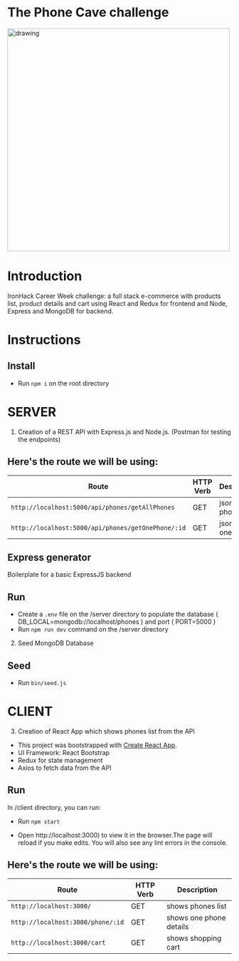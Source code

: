 # The Phone Cave challenge

<img src="https://futurechallenges.org/wp-content/uploads/2013/12/Container_Shop_in_Joe_Slovo_Park.jpg" alt="drawing" width="500"/>

# Introduction

IronHack Career Week challenge: a full stack e-commerce with products list, product details and cart using React and Redux for frontend and Node, Express and MongoDB for backend. 


# Instructions


## Install

- Run `npm i` on the root directory


# SERVER

1. Creation of a REST API with Express.js and Node.js. (Postman for testing the endpoints)

## Here's the route we will be using:

|   Route   | HTTP Verb |   Description   |
|-----------|-----------|-----------------|
| `http://localhost:5000/api/phones/getAllPhones` |    GET   | json with phones list |
| `http://localhost:5000/api/phones/getOnePhone/:id` |    GET   | json with one phone |

## Express generator

Boilerplate for a basic ExpressJS backend

## Run

- Create a `.env` file on the /server directory to populate the database ( DB_LOCAL=mongodb://localhost/phones ) and port ( PORT=5000 )
- Run `npm run dev` command on the /server directory


2. Seed MongoDB Database

## Seed

- Run `bin/seed.js`


# CLIENT

3. Creation of React App which shows phones list from the API

- This project was bootstrapped with [Create React App](https://github.com/facebook/create-react-app).
- UI Framework: React Bootstrap
- Redux for state management
- Axios to fetch data from the API

## Run

  In /client directory, you can run:

- Run `npm start`

- Open http://localhost:3000) to view it in the browser.The page will reload if you make edits.
  You will also see any lint errors in the console.

## Here's the route we will be using:

|   Route   | HTTP Verb |   Description   |
|-----------|-----------|-----------------|
| `http://localhost:3000/` |    GET   |  shows phones list |
| `http://localhost:3000/phone/:id` |    GET   | shows one phone details |
| `http://localhost:3000/cart` |    GET   | shows shopping cart |

